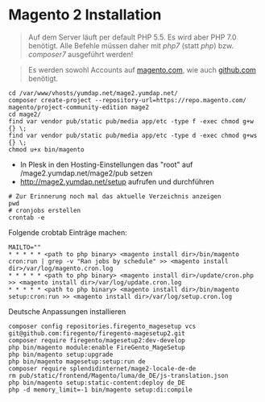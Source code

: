# Magento 2 Installation

> Auf dem Server läuft per default PHP 5.5. Es wird aber PHP 7.0 benötigt. Alle Befehle müssen daher mit *php7* (statt *php*) bzw. *composer7* ausgeführt werden!

> Es werden sowohl Accounts auf [magento.com](https://account.magento.com/customer/account/login), wie auch [github.com](https://github.com) benötigt.

```
cd /var/www/vhosts/yumdap.net/mage2.yumdap.net/
composer create-project --repository-url=https://repo.magento.com/ magento/project-community-edition mage2
cd mage2/
find var vendor pub/static pub/media app/etc -type f -exec chmod g+w {} \;
find var vendor pub/static pub/media app/etc -type d -exec chmod g+ws {} \;
chmod u+x bin/magento
```

- In Plesk in den Hosting-Einstellungen das "root" auf /mage2.yumdap.net/mage2/pub setzen
- http://mage2.yumdap.net/setup aufrufen und durchführen

```
# Zur Erinnerung noch mal das aktuelle Verzeichnis anzeigen
pwd
# cronjobs erstellen
crontab -e
```

Folgende crobtab Einträge machen:

```
MAILTO=""
* * * * * <path to php binary> <magento install dir>/bin/magento cron:run | grep -v "Ran jobs by schedule" >> <magento install dir>/var/log/magento.cron.log
* * * * * <path to php binary> <magento install dir>/update/cron.php >> <magento install dir>/var/log/update.cron.log
* * * * * <path to php binary> <magento install dir>/bin/magento setup:cron:run >> <magento install dir>/var/log/setup.cron.log
```

Deutsche Anpassungen installieren

```
composer config repositories.firegento_magesetup vcs git@github.com:firegento/firegento-magesetup2.git
composer require firegento/magesetup2:dev-develop
php bin/magento module:enable FireGento_MageSetup
php bin/magento setup:upgrade
php bin/magento magesetup:setup:run de
composer require splendidinternet/mage2-locale-de-de
rm pub/static/frontend/Magento/luma/de_DE/js-translation.json
php bin/magento setup:static-content:deploy de_DE
php -d memory_limit=-1 bin/magento setup:di:compile
```
